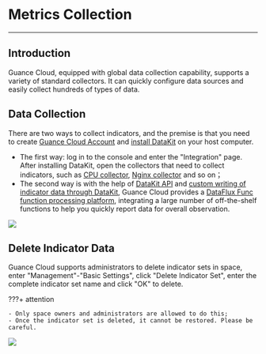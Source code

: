 # Metrics Collection
---

## Introduction

Guance Cloud, equipped with global data collection capability, supports a variety of standard collectors. It can quickly configure data sources and easily collect hundreds of types of data.

## Data Collection

There are two ways to collect indicators, and the premise is that you need to create [Guance Cloud Account](https://auth.guance.com/register) and [install DataKit](../datakit/datakit-install.md) on your host computer.

- The first way: log in to the console and enter the "Integration" page. After installing DataKit, open the collectors that need to collect indicators, such as [CPU collector](../datakit/cpu.md), [Nginx collector](../datakit/nginx.md) and so on；
- The second way is with the help of [DataKit API](../datakit/apis.md) and [custom writing of indicator data through DataKit](../dataflux-func/write-data-via-datakit.md), Guance Cloud provides a [DataFlux Func function processing platform](../dataflux-func/quick-start.md), integrating a large number of off-the-shelf functions to help you quickly report data for overall observation.

![](img/2.datakit_1.png)

## Delete Indicator Data

Guance Cloud supports administrators to delete indicator sets in space, enter "Management"-"Basic Settings", click "Delete Indicator Set", enter the complete indicator set name and click "OK" to delete.

???+ attention

    - Only space owners and administrators are allowed to do this;
    - Once the indicator set is deleted, it cannot be restored. Please be careful.

![](img/3.metric_10.png)

